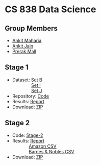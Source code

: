 CS 838 Data Science
=====================

Group Members
---------------------
* [Ankit Maharia](https://www.linkedin.com/in/ankitmaharia/)
* [Ankit Jain](https://www.linkedin.com/in/ajain64/)
* [Prerak Mall](https://www.linkedin.com/in/prerak-mall-a7982b43/)

Stage 1
-----------------------
* Dataset: [Set B](https://gitlab.com/Maharia/StageOne/tree/master/data/B)
<br />&nbsp;&nbsp;&nbsp;&nbsp;&nbsp;&nbsp;&nbsp;&nbsp;&nbsp;&nbsp;&nbsp;&nbsp;&nbsp;&nbsp;
           [Set I](https://gitlab.com/Maharia/StageOne/tree/master/data/I)
<br />&nbsp;&nbsp;&nbsp;&nbsp;&nbsp;&nbsp;&nbsp;&nbsp;&nbsp;&nbsp;&nbsp;&nbsp;&nbsp;&nbsp;
           [Set J](https://gitlab.com/Maharia/StageOne/tree/master/data/J)
* Repository: [Code](https://gitlab.com/Maharia/StageOne/tree/master)
* Results: [Report](https://gitlab.com/Maharia/StageOne/blob/master/CS838-DataScience.pdf)
* Download: [ZIP](https://gitlab.com/Maharia/StageOne/repository/master/archive.zip)

Stage 2
-----------------------
* Code:    [Stage-2](https://gitlab.com/ajain64/StageTwo)
* Results: [Report](https://github.com/prerakmall/CS838-DataScience/blob/master/CS838-DataScience-Stage2.pdf)
<br />&nbsp;&nbsp;&nbsp;&nbsp;&nbsp;&nbsp;&nbsp;&nbsp;&nbsp;&nbsp;&nbsp;&nbsp;
           [Amazon CSV](https://gitlab.com/ajain64/StageTwo/blob/master/output/source1(Amazon).csv)
<br />&nbsp;&nbsp;&nbsp;&nbsp;&nbsp;&nbsp;&nbsp;&nbsp;&nbsp;&nbsp;&nbsp;&nbsp;
           [Barnes & Nobles CSV](https://gitlab.com/ajain64/StageTwo/blob/master/output/source2(BNN).csv)
* Download: [ZIP](https://gitlab.com/ajain64/StageTwo/repository/master/archive.zip)
